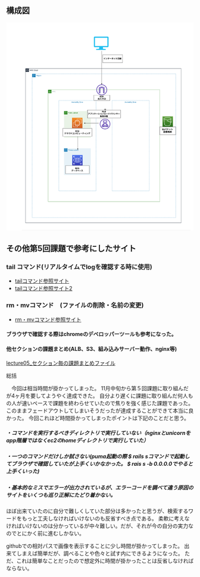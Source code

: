 ##  構成図


![image](lecture05/構成図変更5.png)


## その他第5回課題で参考にしたサイト

### tail コマンド(リアルタイムでlogを確認する時に使用)
- [tailコマンド参照サイト](https://www.aura-office.co.jp/blog/tail/)
- [tailコマンド参照サイト2](https://did2memo.net/2013/04/23/how-to-pause-tail-f/)


### rm・mvコマンド　(ファイルの削除・名前の変更)
- [rm・mvコマンド参照サイト](https://atmarkit.itmedia.co.jp/ait/articles/1606/06/news013.html)


#### ブラウザで確認する際はchromeのデベロッパーツールも参考になった。


#### 他セクションの課題まとめ(ALB、S3、組み込みサーバー動作、nginx等)
[lecture05_セクション毎の課題まとめファイル](https://github.com/yuhei1012/RaiseTech_summary/blob/47790a59817f1fc7bf439616cb502eddb9b147e8/lecture05/Sectionfile/section.md)


総括

　今回は相当時間が掛かってしまった。
11月中旬から第５回課題に取り組んだが4ヶ月を要してようやく達成できた。
自分より遅くに課題に取り組んだ何人もの人が速いペースで課題を終わらせていたので焦りを強く感じた課題であった。
このままフェードアウトしてしまいそうだったが達成することができて本当に良かった。
今回これほど時間掛かってしまったポイントは下記のことだと思う。
##### ・コマンドを実行するべきディレクトリで実行していない（nginxとunicornをapp階層ではなくec2のhomeディレクトリで実行していた）
##### ・一つのコマンドだけしか試さない(puma起動の際 $ rails sコマンドで起動してブラウザで確認していたが上手くいかなかった。 $ rais s -b 0.0.0.0でやると上手くいった)
##### ・基本的なミスでエラーが出力されているが、エラーコードを調べて違う原因のサイトをいくつも巡り正解にたどり着かない。

ほぼ出来ていたのに自分で難しくしていた部分は多かったと思うが、検索するワードをもっと工夫しなければいけないのも反省すべき点である。
柔軟に考えなければいけないのは分かっているが中々難しい。だが、それが今の自分の実力なのでとにかく前に進むしかない。

githubでの相対パスで画像を表示することに少し時間が掛かってしまった。
出来てしまえば簡単だが、調べることや色々と試す内にできるようになった。
ただ、これは簡単なことだったので想定外に時間が掛かったことは反省しなければならない。


